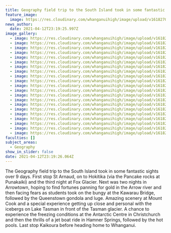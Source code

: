 ```yaml
---
title: Geography field trip to the South Island took in some fantastic sights
feature_image:
  image: https://res.cloudinary.com/whanganuihigh/image/upload/v1618270667/News/GEO%20South%20Island%20trip%202021/3.Geo_Field_trip_to_Sth_Is.April_2021_13.jpg
news_author:
  date: 2021-04-12T23:19:25.997Z
image_gallery:
  - image: https://res.cloudinary.com/whanganuihigh/image/upload/v1618270665/News/GEO%20South%20Island%20trip%202021/1.Geo_Field_trip_to_Sth_Is.April_2021_8.jpg
  - image: https://res.cloudinary.com/whanganuihigh/image/upload/v1618270666/News/GEO%20South%20Island%20trip%202021/2.Geo_Field_trip_to_Sth_Is.April_2021_9.jpg
  - image: https://res.cloudinary.com/whanganuihigh/image/upload/v1618270667/News/GEO%20South%20Island%20trip%202021/2aGeo_Field_trip_to_Sth_Is.April_2021_18.jpg
  - image: https://res.cloudinary.com/whanganuihigh/image/upload/v1618270667/News/GEO%20South%20Island%20trip%202021/3.Geo_Field_trip_to_Sth_Is.April_2021_13.jpg
  - image: https://res.cloudinary.com/whanganuihigh/image/upload/v1618270667/News/GEO%20South%20Island%20trip%202021/4.2.Geo_Field_trip_to_Sth_Is.April_2021_1.jpg
  - image: https://res.cloudinary.com/whanganuihigh/image/upload/v1618270668/News/GEO%20South%20Island%20trip%202021/5.Geo_Field_trip_to_Sth_Is.April_2021_11.jpg
  - image: https://res.cloudinary.com/whanganuihigh/image/upload/v1618270668/News/GEO%20South%20Island%20trip%202021/6.Geo_Field_trip_to_Sth_Is.April_2021_12.jpg
  - image: https://res.cloudinary.com/whanganuihigh/image/upload/v1618270668/News/GEO%20South%20Island%20trip%202021/7.Geo_Field_trip_to_Sth_Is.April_2021_2.jpg
  - image: https://res.cloudinary.com/whanganuihigh/image/upload/v1618270668/News/GEO%20South%20Island%20trip%202021/7a.Geo-Field-trip-to-Sth-Is.April-2021-16.jpg
  - image: https://res.cloudinary.com/whanganuihigh/image/upload/v1618270669/News/GEO%20South%20Island%20trip%202021/8.Geo_Field_trip_to_Sth_Is.April_2021_14.jpg
  - image: https://res.cloudinary.com/whanganuihigh/image/upload/v1618270668/News/GEO%20South%20Island%20trip%202021/9.Geo_Field_trip_to_Sth_Is.April_2021_5.jpg
  - image: https://res.cloudinary.com/whanganuihigh/image/upload/v1618270665/News/GEO%20South%20Island%20trip%202021/10.Geo_Field_trip_to_Sth_Is.April_2021_6.jpg
  - image: https://res.cloudinary.com/whanganuihigh/image/upload/v1618270665/News/GEO%20South%20Island%20trip%202021/10a.eo_Field_trip_to_Sth_Is.April_2021_17.jpg
  - image: https://res.cloudinary.com/whanganuihigh/image/upload/v1618270665/News/GEO%20South%20Island%20trip%202021/10b.Geo-Field-trip-to-Sth-Is.April-2021-19.jpg
  - image: https://res.cloudinary.com/whanganuihigh/image/upload/v1618270665/News/GEO%20South%20Island%20trip%202021/10c.Geo_Field_trip_to_Sth_Is.April_2021_4.jpg
  - image: https://res.cloudinary.com/whanganuihigh/image/upload/v1618270665/News/GEO%20South%20Island%20trip%202021/11.Geo-Field-trip-to-Sth-Is.jpg
  - image: https://res.cloudinary.com/whanganuihigh/image/upload/v1618270666/News/GEO%20South%20Island%20trip%202021/12.Geo_Field_trip_to_Sth_Is.April_2021_3.jpg
  - image: https://res.cloudinary.com/whanganuihigh/image/upload/v1618270666/News/GEO%20South%20Island%20trip%202021/13.Geo_Field_trip_to_Sth_Is.April_2021_20.jpg
  - image: https://res.cloudinary.com/whanganuihigh/image/upload/v1618270666/News/GEO%20South%20Island%20trip%202021/14.Geo-Field-trip-to-Sth-Is.April-2021-21.jpg
  - image: https://res.cloudinary.com/whanganuihigh/image/upload/v1618270667/News/GEO%20South%20Island%20trip%202021/19.Geo-Field-trip-to-Sth-Is.April-2021-10.jpg
  - image: https://res.cloudinary.com/whanganuihigh/image/upload/v1618270667/News/GEO%20South%20Island%20trip%202021/20.Geo_Field_trip_to_Sth_Is.April_2021_15.jpg
faculties: []
subject_areas:
  - Geography
show_in_slider: false
date: 2021-04-12T23:19:26.064Z
---
```

The Geography field trip to the South Island took in some fantastic sights over 9 days. First stop St Arnaud, on to Hokitika (via the Pancake rocks at Punakaiki) and the third night at Fox Glacier. Next was two nights in Arrowtown, hoping to find fortunes panning for gold in the Arrow river and then facing fears as students took on the bungy at the Kawarau Bridge, followed by the Queenstown gondola and luge. Amazing scenery at Mount Cook and a special experience getting up close and personal with the icebergs on Lake Tasman in front of the Tasman glacier. A chance to experience the freezing conditions at the Antarctic Centre in Christchurch and then the thrills of a jet boat ride in Hamner Springs, followed by the hot pools. Last stop Kaikoura before heading home to Whanganui.

